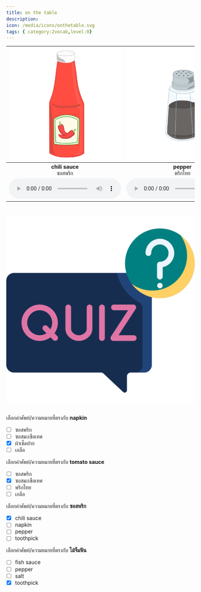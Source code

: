 ```yaml
---
title: on the table
description: 
icon: /media/icons/onthetable.svg
tags: { category:2vocab,level:0}
---
```


<div class="carrousel">


|![](/media/img/on&#x20;the&#x20;table/chili&#x20;sauce.svg)|![](/media/img/on&#x20;the&#x20;table/pepper.svg)|![](/media/img/on&#x20;the&#x20;table/napkin.svg)|![](/media/img/on&#x20;the&#x20;table/toothpick.svg)|![](/media/img/on&#x20;the&#x20;table/chopsticks.svg)|![](/media/img/on&#x20;the&#x20;table/tomato&#x20;sauce.svg)|![](/media/img/on&#x20;the&#x20;table/fish&#x20;sauce.svg)|![](/media/img/on&#x20;the&#x20;table/salt.svg)|![](/media/img/on&#x20;the&#x20;table/menu.svg)|
| :----: | :----: | :----: | :----: | :----: | :----: | :----: | :----: | :----: |
|**chili sauce**<br>ซอสพริก|**pepper**<br>พริกไทย|**napkin**<br>ผ้าเช็ดปาก|**toothpick**<br>ไม้จิ้มฟัน|**chopsticks**<br>ตะเกียบ|**tomato sauce**<br>ซอสมะเขือเทศ|**fish sauce**<br>น้ำปลา|**salt**<br>เกลือ|**menu**<br>เมนู|
|![](/media/audio/chili&#x20;sauce.mp3)|![](/media/audio/pepper.mp3)|![](/media/audio/napkin.mp3)|![](/media/audio/toothpick.mp3)|![](/media/audio/chopsticks.mp3)|![](/media/audio/tomato&#x20;sauce.mp3)|![](/media/audio/fish&#x20;sauce.mp3)|![](/media/audio/salt.mp3)|![](/media/audio/menu.mp3)|

</div>



# ![icon](/media/icons/quiz.svg) 


 เลือกคำศัพท์/ความหมายที่ตรงกับ **napkin**
 - [ ] ซอสพริก
 - [ ] ซอสมะเขือเทศ
 - [x] ผ้าเช็ดปาก
 - [ ] เกลือ

 เลือกคำศัพท์/ความหมายที่ตรงกับ **tomato sauce**
 - [ ] ซอสพริก
 - [x] ซอสมะเขือเทศ
 - [ ] พริกไทย
 - [ ] เกลือ

 เลือกคำศัพท์/ความหมายที่ตรงกับ **ซอสพริก**
 - [x] chili sauce
 - [ ] napkin
 - [ ] pepper
 - [ ] toothpick

 เลือกคำศัพท์/ความหมายที่ตรงกับ **ไม้จิ้มฟัน**
 - [ ] fish sauce
 - [ ] pepper
 - [ ] salt
 - [x] toothpick
